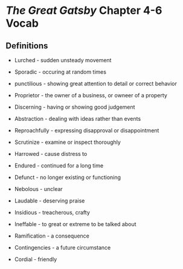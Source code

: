 # *The Great Gatsby* Chapter 4-6 Vocab

## Definitions

* Lurched - sudden unsteady movement

* Sporadic - occuring at random times

* punctilious - showing great attention to detail or correct behavior

* Proprietor - the owner of a business, or owneer of a property

* Discerning - having or showing good judgement

* Abstraction - dealing with ideas rather than events

* Reproachfully - expressing disapproval or disappointment

* Scrutinize - examine or inspect thoroughly

* Harrowed - cause distress to

* Endured - continued for a long time

* Defunct - no longer existing or functioning

* Nebolous - unclear

* Laudable - deserving praise

* Insidious - treacherous, crafty

* Ineffable - to great or extreme to be talked about

* Ramification - a consequence

* Contingencies - a future circumstance

* Cordial - friendly
